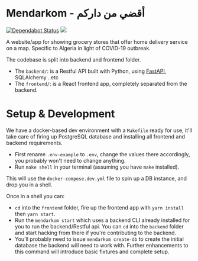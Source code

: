 # Mendarkom - أقضي من داركم

[![Dependabot Status](https://api.dependabot.com/badges/status?host=github&repo=dz-experts/grocery-stores-home-delivery)](https://dependabot.com) ![](https://img.shields.io/badge/code%20style-black-000000.svg)

A website/app for showing grocery stores that offer home delivery service on a map. Specific to Algeria in light of COVID-19 outbreak. 

The codebase is split into backend and frontend folder. 

- The `backend/`: is a Restful API built with Python, using [FastAPI](https://github.com/tiangolo/fastapi), SQLAlchemy ..etc
- The `frontend/`: is a React frontend app, completely separated from the backend.

# Setup & Development 
We have a docker-based dev environment with a `Makefile` ready for use, it'll take care of firing up PostgreSQL database and installing all frontend and backend requirements.

- First rename `.env-example` to `.env`, change the values there accordingly, you probably won't need to change anything.
- Run `make shell` in your terminal (assuming you have `make` installed). 

This will use the `docker-compose.dev.yml` file to spin up a DB instance, and drop you in a shell. 

Once in a shell you can:
- `cd` into the `frontend` folder, fire up the frontend app with `yarn install` then `yarn start`.
- Run the `mendarkom start` which uses a backend CLI already installed for you to run the backend/Restful api. You can `cd` into the `backend` folder and start hacking from there if you're contributing to the backend.
- You'll probably need to issue `mendarkom create-db` to create the initial database the backend will need to work with. Further enhancements to this command will introduce basic fixtures and complete setup. 
